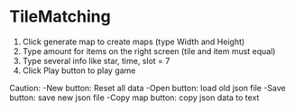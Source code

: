 # TileMatching
1. Click generate map to create maps (type Width and Height)
2. Type amount for items on the right screen (tile and item must equal)
3. Type several info like star, time, slot = 7
4. Click Play button to play game

Caution:
-New button: Reset all data
-Open button: load old json file
-Save button: save new json file
-Copy map button: copy json data to text
